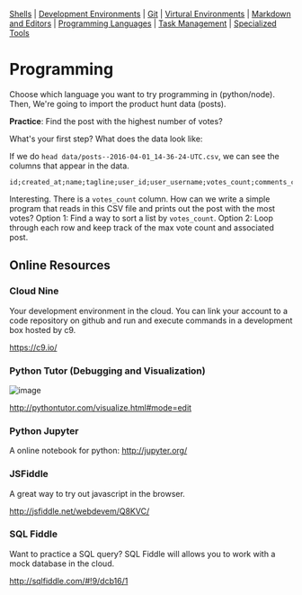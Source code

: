 [Shells](Shells.md#shells) | [Development Environments](PackageManagers.md#development-environments) |  [Git](Git.md#git) | [Virtural Environments](Environments.md#environments) | [Markdown and Editors](MarkdownEditors.md#markdown) | [Programming Languages](Programming.md#programming) | [Task Management](OnlineTools.md#online-tools) | [Specialized Tools](SpecializedTools.md#specialized-tools) 

# Programming

Choose which language you want to try programming in (python/node). Then, We're going to import the product hunt data (posts).

**Practice**: Find the post with the highest number of votes?

What's your first step?  What does the data look like:

If we do `head data/posts--2016-04-01_14-36-24-UTC.csv`, we can see the columns that appear in the data.

```
id;created_at;name;tagline;user_id;user_username;votes_count;comments_count;redirect_url;discussion_url
```

Interesting. There is a `votes_count` column. How can we write a simple program that reads in this CSV file and prints out the post with the most votes?  Option 1: Find a way to sort a list by `votes_count`. Option 2: Loop through each row and keep track of the max vote count and associated post.

## Online Resources

### Cloud Nine

Your development environment in the cloud. You can link your account to a code repository on github and run and execute commands in a development box hosted by c9.

https://c9.io/

### Python Tutor (Debugging and Visualization)

![image](https://cloud.githubusercontent.com/assets/742934/15635634/3b793fec-25b2-11e6-80da-21ea3de7a6d3.png)

http://pythontutor.com/visualize.html#mode=edit

### Python Jupyter

A online notebook for python: http://jupyter.org/

### JSFiddle

A great way to try out javascript in the browser.

http://jsfiddle.net/webdevem/Q8KVC/

### SQL Fiddle

Want to practice a SQL query? SQL Fiddle will allows you to work with a mock database in the cloud.

http://sqlfiddle.com/#!9/dcb16/1
